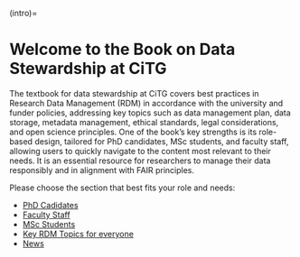 (intro)=
# Welcome to the Book on Data Stewardship at CiTG 

The textbook for data stewardship at CiTG covers best practices in Research Data Management (RDM) in accordance with the university and funder policies, addressing key topics such as data management plan, data storage, metadata management, ethical standards, legal considerations, and open science principles. One of the book’s key strengths is its role-based design, tailored for PhD candidates, MSc students, and faculty staff, allowing users to quickly navigate to the content most relevant to their needs. It is an essential resource for researchers to manage their data responsibly and in alignment with FAIR principles.

Please choose the section that best fits your role and needs:

- [PhD Cadidates](phd/phd_index.md)
- [Faculty Staff](staff/staff_index.md)
- [MSc Students](msc/msc_index.md)
- [Key RDM Topics for everyone](general/RDM_index.md)
- [News](news/news_index.md)
